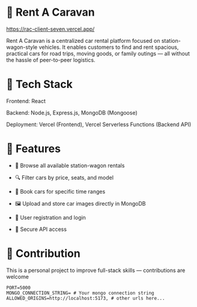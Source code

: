 # 🚐 Rent A Caravan

https://rac-client-seven.vercel.app/

Rent A Caravan is a centralized car rental platform focused on station-wagon-style vehicles. 
It enables customers to find and rent spacious, practical cars for road trips, moving goods, or family outings — all without the hassle of peer-to-peer logistics.

#  **🔧 Tech Stack**
Frontend:
React

Backend:
Node.js,
Express.js,
MongoDB (Mongoose)

Deployment:
Vercel (Frontend),
Vercel Serverless Functions (Backend API)

# **🚗 Features**
* 📄 Browse all available station-wagon rentals

* 🔍 Filter cars by price, seats, and model

* 🧾 Book cars for specific time ranges

* 🖼 Upload and store car images directly in MongoDB

* 👤 User registration and login

* 🔐 Secure API access

# **📣 Contribution**
This is a personal project to improve full-stack skills — contributions are welcome

```
PORT=5000
MONGO_CONNECTION_STRING= # Your mongo connection string
ALLOWED_ORIGINS=http://localhost:5173, # other urls here...
```
